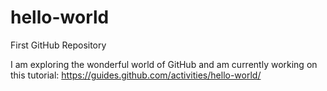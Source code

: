 # hello-world
First GitHub Repository

I am exploring the wonderful world of GitHub and am currently working on this tutorial:
https://guides.github.com/activities/hello-world/
